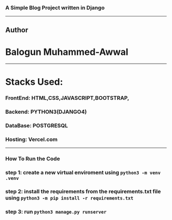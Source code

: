 ### A Simple Blog Project written in Django
-----------------------------------------------------------------------------------------------------
## Author
# Balogun Muhammed-Awwal 

-----------------------------------------------------------------------------------------------------

# Stacks Used:
### FrontEnd: HTML,CSS,JAVASCRIPT,BOOTSTRAP,
### Backend: PYTHON3(DJANGO4)
### DataBase: POSTGRESQL
### Hosting: Vercel.com

-----------------------------------------------------------------------------------------------------
### How To Run the Code

### step 1: create a  new virtual enviroment using `python3 -m venv .venv `
### step 2: install the requirements from the requirements.txt file  using `python3 -m pip install -r requirements.txt `
### step 3: run  `python3 manage.py runserver`



